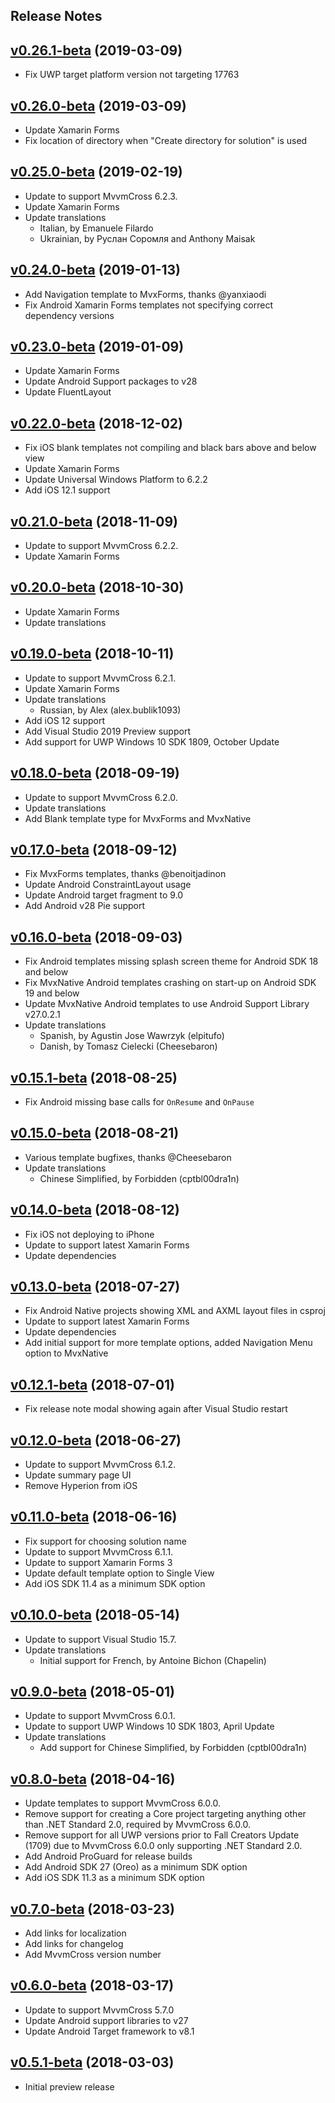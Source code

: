 ﻿## Release Notes

## [v0.26.1-beta](https://github.com/Plac3hold3r/MvxScaffolding/tree/v0.26.0-beta) (2019-03-09)

- Fix UWP target platform version not targeting 17763

## [v0.26.0-beta](https://github.com/Plac3hold3r/MvxScaffolding/tree/v0.26.0-beta) (2019-03-09)

- Update Xamarin Forms
- Fix location of directory when "Create directory for solution" is used

## [v0.25.0-beta](https://github.com/Plac3hold3r/MvxScaffolding/tree/v0.25.0-beta) (2019-02-19)

- Update to support MvvmCross 6.2.3.
- Update Xamarin Forms
- Update translations
  -  Italian, by Emanuele Filardo
  -  Ukrainian, by Руслан Соромля and Anthony Maisak

## [v0.24.0-beta](https://github.com/Plac3hold3r/MvxScaffolding/tree/v0.24.0-beta) (2019-01-13)

- Add Navigation template to MvxForms, thanks @yanxiaodi 
- Fix Android Xamarin Forms templates not specifying correct dependency versions

## [v0.23.0-beta](https://github.com/Plac3hold3r/MvxScaffolding/tree/v0.23.0-beta) (2019-01-09)

- Update Xamarin Forms
- Update Android Support packages to v28
- Update FluentLayout

## [v0.22.0-beta](https://github.com/Plac3hold3r/MvxScaffolding/tree/v0.22.0-beta) (2018-12-02)

- Fix iOS blank templates not compiling and black bars above and below view
- Update Xamarin Forms
- Update Universal Windows Platform to 6.2.2
- Add iOS 12.1 support

## [v0.21.0-beta](https://github.com/Plac3hold3r/MvxScaffolding/tree/v0.21.0-beta) (2018-11-09)

- Update to support MvvmCross 6.2.2.
- Update Xamarin Forms

## [v0.20.0-beta](https://github.com/Plac3hold3r/MvxScaffolding/tree/v0.20.0-beta) (2018-10-30)

- Update Xamarin Forms
- Update translations

## [v0.19.0-beta](https://github.com/Plac3hold3r/MvxScaffolding/tree/v0.19.0-beta) (2018-10-11)

- Update to support MvvmCross 6.2.1.
- Update Xamarin Forms
- Update translations
  -  Russian, by Alex (alex.bublik1093)
- Add iOS 12 support
- Add Visual Studio 2019 Preview support
- Add support for UWP Windows 10 SDK 1809, October Update

## [v0.18.0-beta](https://github.com/Plac3hold3r/MvxScaffolding/tree/v0.18.0-beta) (2018-09-19)

- Update to support MvvmCross 6.2.0.
- Update translations
- Add Blank template type for MvxForms and MvxNative

## [v0.17.0-beta](https://github.com/Plac3hold3r/MvxScaffolding/tree/v0.17.0-beta) (2018-09-12)

- Fix MvxForms templates, thanks @benoitjadinon 
- Update Android ConstraintLayout usage
- Update Android target fragment to 9.0
- Add Android v28 Pie support

## [v0.16.0-beta](https://github.com/Plac3hold3r/MvxScaffolding/tree/v0.16.0-beta) (2018-09-03)

- Fix Android templates missing splash screen theme for Android SDK 18 and below
- Fix MvxNative Android templates crashing on start-up on Android SDK 19 and below
- Update MvxNative Android templates to use Android Support Library v27.0.2.1
- Update translations
  - Spanish, by Agustin Jose Wawrzyk (elpitufo)
  - Danish, by Tomasz Cielecki (Cheesebaron)

## [v0.15.1-beta](https://github.com/Plac3hold3r/MvxScaffolding/tree/v0.15.1-beta) (2018-08-25)

- Fix Android missing base calls for `OnResume` and `OnPause` 

## [v0.15.0-beta](https://github.com/Plac3hold3r/MvxScaffolding/tree/v0.15.0-beta) (2018-08-21)

- Various template bugfixes, thanks @Cheesebaron 
- Update translations
  - Chinese Simplified, by Forbidden (cptbl00dra1n)

## [v0.14.0-beta](https://github.com/Plac3hold3r/MvxScaffolding/tree/v0.14.0-beta) (2018-08-12)

- Fix iOS not deploying to iPhone
- Update to support latest Xamarin Forms
- Update dependencies

## [v0.13.0-beta](https://github.com/Plac3hold3r/MvxScaffolding/tree/v0.13.0-beta) (2018-07-27)

- Fix Android Native projects showing XML and AXML layout files in csproj
- Update to support latest Xamarin Forms
- Update dependencies
- Add initial support for more template options, added Navigation Menu option to MvxNative 

## [v0.12.1-beta](https://github.com/Plac3hold3r/MvxScaffolding/tree/v0.12.1-beta) (2018-07-01)

- Fix release note modal showing again after Visual Studio restart

## [v0.12.0-beta](https://github.com/Plac3hold3r/MvxScaffolding/tree/v0.12.0-beta) (2018-06-27)

- Update to support MvvmCross 6.1.2.
- Update summary page UI
- Remove Hyperion from iOS

## [v0.11.0-beta](https://github.com/Plac3hold3r/MvxScaffolding/tree/v0.11.0-beta) (2018-06-16)

- Fix support for choosing solution name
- Update to support MvvmCross 6.1.1.
- Update to support Xamarin Forms 3
- Update default template option to Single View
- Add iOS SDK 11.4 as a minimum SDK option

## [v0.10.0-beta](https://github.com/Plac3hold3r/MvxScaffolding/tree/v0.10.0-beta) (2018-05-14)

- Update to support Visual Studio 15.7.
- Update translations
  - Initial support for French, by Antoine Bichon (Chapelin)

## [v0.9.0-beta](https://github.com/Plac3hold3r/MvxScaffolding/tree/v0.9.0-beta) (2018-05-01)

- Update to support MvvmCross 6.0.1.
- Update to support UWP Windows 10 SDK 1803, April Update
- Update translations
  - Add support for Chinese Simplified, by Forbidden (cptbl00dra1n)

## [v0.8.0-beta](https://github.com/Plac3hold3r/MvxScaffolding/tree/v0.8.0-beta) (2018-04-16)

- Update templates to support MvvmCross 6.0.0.
- Remove support for creating a Core project targeting anything other than .NET Standard 2.0, required by MvvmCross 6.0.0.
- Remove support for all UWP versions prior to Fall Creators Update (1709) due to MvvmCross 6.0.0 only supporting .NET Standard 2.0.
- Add Android ProGuard for release builds
- Add Android SDK 27 (Oreo) as a minimum SDK option
- Add iOS SDK 11.3 as a minimum SDK option

## [v0.7.0-beta](https://github.com/Plac3hold3r/MvxScaffolding/tree/v0.7.0-beta) (2018-03-23)

- Add links for localization
- Add links for changelog
- Add MvvmCross version number

## [v0.6.0-beta](https://github.com/Plac3hold3r/MvxScaffolding/tree/v0.6.0-beta) (2018-03-17)

- Update to support MvvmCross 5.7.0
- Update Android support libraries to v27
- Update Android Target framework to v8.1

## [v0.5.1-beta](https://github.com/Plac3hold3r/MvxScaffolding/tree/v0.5.1-beta) (2018-03-03)

- Initial preview release
